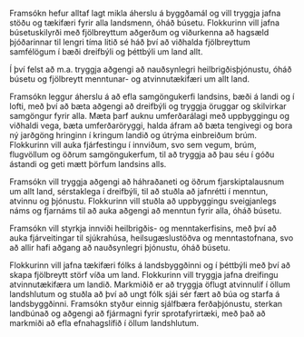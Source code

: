 Framsókn hefur alltaf lagt mikla áherslu á byggðamál og vill tryggja jafna stöðu og tækifæri fyrir alla landsmenn, óháð búsetu. Flokkurinn vill jafna búsetuskilyrði með fjölbreyttum aðgerðum og viðurkenna að hagsæld þjóðarinnar til lengri tíma litið sé háð því að viðhalda fjölbreyttum samfélögum í bæði dreifbýli og þéttbýli um land allt.

Í því felst að m.a. tryggja aðgengi að nauðsynlegri heilbrigðisþjónustu, óháð búsetu og fjölbreytt menntunar- og atvinnutækifæri um allt land.

Framsókn leggur áherslu á að efla samgöngukerfi landsins, bæði á landi og í lofti, með því að bæta aðgengi að dreifbýli og tryggja öruggar og skilvirkar samgöngur fyrir alla. Mæta þarf auknu umferðarálagi með uppbyggingu og viðhaldi vega, bæta umferðaröryggi, halda áfram að bæta tengivegi og bora ný jarðgöng hringinn í kringum landið og útrýma einbreiðum brúm. Flokkurinn vill auka fjárfestingu í innviðum, svo sem vegum, brúm, flugvöllum og öðrum samgöngukerfum, til að tryggja að þau séu í góðu ástandi og geti mætt þörfum landsins alls.

Framsókn vill tryggja aðgengi að háhraðaneti og öðrum fjarskiptalausnum um allt land, sérstaklega í dreifbýli, til að stuðla að jafnrétti í menntun, atvinnu og þjónustu. Flokkurinn vill stuðla að uppbyggingu sveigjanlegs náms og fjarnáms til að auka aðgengi að menntun fyrir alla, óháð búsetu.

Framsókn vill styrkja innviði heilbrigðis- og menntakerfisins, með því að auka fjárveitingar til sjúkrahúsa, heilsugæslustöðva og menntastofnana, svo að allir hafi aðgang að nauðsynlegri þjónustu, óháð búsetu.

Flokkurinn vill jafna tækifæri fólks á landsbyggðinni og í þéttbýli með því að skapa fjölbreytt störf víða um land. Flokkurinn vill tryggja jafna dreifingu atvinnutækifæra um landið. Markmiðið er að tryggja öflugt atvinnulíf í öllum landshlutum og stuðla að því að ungt fólk sjái sér fært að búa og starfa á landsbyggðinni. Framsókn styður einnig sjálfbæra ferðaþjónustu, sterkan landbúnað og aðgengi að fjármagni fyrir sprotafyrirtæki, með það að markmiði að efla efnahagslífið í öllum landshlutum.